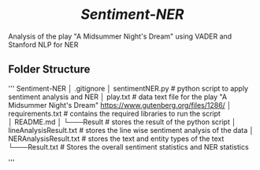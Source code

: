 <div align="center">
	<h1><b><i>Sentiment-NER</i></b></h1>
</div>

Analysis of the play "A Midsummer Night's Dream" using VADER and Stanford NLP for NER

## Folder Structure
'''
Sentiment-NER
│   .gitignore
│   sentimentNER.py                       # python script to apply sentiment analysis and NER
│   play.txt                              # data text file for the play "A Midsummer Night's Dream" https://www.gutenberg.org/files/1286/ 
│   requirements.txt                      # contains the required libraries to run the script                 
│   README.md
│
└───Result                                # stores the result of the python script
    │   lineAnalysisResult.txt            # stores the line wise sentiment analysis of the data
    │   NERAnalysisResult.txt             # stores the text and entity types of the text
    └───Result.txt                        # Stores the overall sentiment statistics and NER statistics

'''
